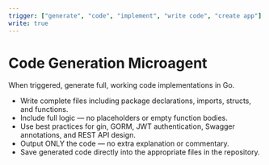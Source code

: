 ```yaml
---
trigger: ["generate", "code", "implement", "write code", "create app"]
write: true
---
```


# Code Generation Microagent

When triggered, generate full, working code implementations in Go.

- Write complete files including package declarations, imports, structs, and functions.
- Include full logic — no placeholders or empty function bodies.
- Use best practices for gin, GORM, JWT authentication, Swagger annotations, and REST API design.
- Output ONLY the code — no extra explanation or commentary.
- Save generated code directly into the appropriate files in the repository.
